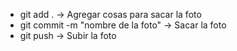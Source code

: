 - git add .                           -> Agregar cosas para sacar la foto
- git commit -m "nombre de la foto"   -> Sacar la foto
- git push                            -> Subir la foto
